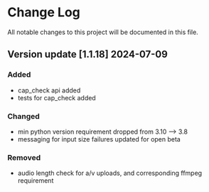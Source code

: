 # Change Log
All notable changes to this project will be documented in this file.
 

## Version update [1.1.18] 2024-07-09



### Added

- cap_check api added
- tests for cap_check added

### Changed

- min python version requirement dropped from 3.10 --> 3.8
- messaging for input size failures updated for open beta

### Removed

- audio length check for a/v uploads, and corresponding ffmpeg requirement